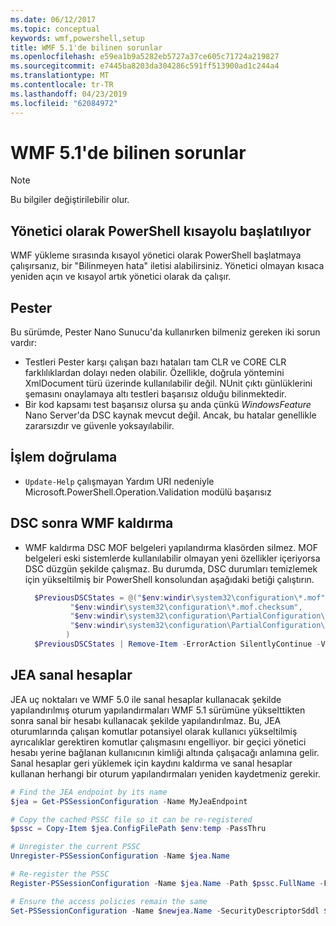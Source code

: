 ```yaml
---
ms.date: 06/12/2017
ms.topic: conceptual
keywords: wmf,powershell,setup
title: WMF 5.1'de bilinen sorunlar
ms.openlocfilehash: e59ea1b9a5282eb5727a37ce605c71724a219827
ms.sourcegitcommit: e7445ba8203da304286c591ff513900ad1c244a4
ms.translationtype: MT
ms.contentlocale: tr-TR
ms.lasthandoff: 04/23/2019
ms.locfileid: "62084972"
---
```

# <a name="known-issues-in-wmf-51"></a>WMF 5.1'de bilinen sorunlar

> [!Note]
> Bu bilgiler değiştirilebilir olur.

## <a name="starting-powershell-shortcut-as-administrator"></a>Yönetici olarak PowerShell kısayolu başlatılıyor

WMF yükleme sırasında kısayol yönetici olarak PowerShell başlatmaya çalışırsanız, bir "Bilinmeyen hata" iletisi alabilirsiniz.
Yönetici olmayan kısaca yeniden açın ve kısayol artık yönetici olarak da çalışır.

## <a name="pester"></a>Pester

Bu sürümde, Pester Nano Sunucu'da kullanırken bilmeniz gereken iki sorun vardır:

- Testleri Pester karşı çalışan bazı hataları tam CLR ve CORE CLR farklılıklardan dolayı neden olabilir. Özellikle, doğrula yöntemini XmlDocument türü üzerinde kullanılabilir değil. NUnit çıktı günlüklerini şemasını onaylamaya altı testleri başarısız olduğu bilinmektedir.
- Bir kod kapsamı test başarısız olursa şu anda çünkü *WindowsFeature* Nano Server'da DSC kaynak mevcut değil. Ancak, bu hatalar genellikle zararsızdır ve güvenle yoksayılabilir.

## <a name="operation-validation"></a>İşlem doğrulama

- `Update-Help` çalışmayan Yardım URI nedeniyle Microsoft.PowerShell.Operation.Validation modülü başarısız

## <a name="dsc-after-uninstall-wmf"></a>DSC sonra WMF kaldırma

- WMF kaldırma DSC MOF belgeleri yapılandırma klasörden silmez. MOF belgeleri eski sistemlerde kullanılabilir olmayan yeni özellikler içeriyorsa DSC düzgün şekilde çalışmaz. Bu durumda, DSC durumları temizlemek için yükseltilmiş bir PowerShell konsolundan aşağıdaki betiği çalıştırın.

  ```powershell
    $PreviousDSCStates = @("$env:windir\system32\configuration\*.mof",
            "$env:windir\system32\configuration\*.mof.checksum",
            "$env:windir\system32\configuration\PartialConfiguration\*.mof",
            "$env:windir\system32\configuration\PartialConfiguration\*.mof.checksum"
           )
    $PreviousDSCStates | Remove-Item -ErrorAction SilentlyContinue -Verbose
  ```

## <a name="jea-virtual-accounts"></a>JEA sanal hesaplar

JEA uç noktaları ve WMF 5.0 ile sanal hesaplar kullanacak şekilde yapılandırılmış oturum yapılandırmaları WMF 5.1 sürümüne yükselttikten sonra sanal bir hesabı kullanacak şekilde yapılandırılmaz.
Bu, JEA oturumlarında çalışan komutlar potansiyel olarak kullanıcı yükseltilmiş ayrıcalıklar gerektiren komutlar çalışmasını engelliyor. bir geçici yönetici hesabı yerine bağlanan kullanıcının kimliği altında çalışacağı anlamına gelir.
Sanal hesaplar geri yüklemek için kaydını kaldırma ve sanal hesaplar kullanan herhangi bir oturum yapılandırmaları yeniden kaydetmeniz gerekir.

```powershell
# Find the JEA endpoint by its name
$jea = Get-PSSessionConfiguration -Name MyJeaEndpoint

# Copy the cached PSSC file so it can be re-registered
$pssc = Copy-Item $jea.ConfigFilePath $env:temp -PassThru

# Unregister the current PSSC
Unregister-PSSessionConfiguration -Name $jea.Name

# Re-register the PSSC
Register-PSSessionConfiguration -Name $jea.Name -Path $pssc.FullName -Force

# Ensure the access policies remain the same
Set-PSSessionConfiguration -Name $newjea.Name -SecurityDescriptorSddl $jea.SecurityDescriptorSddl
```
